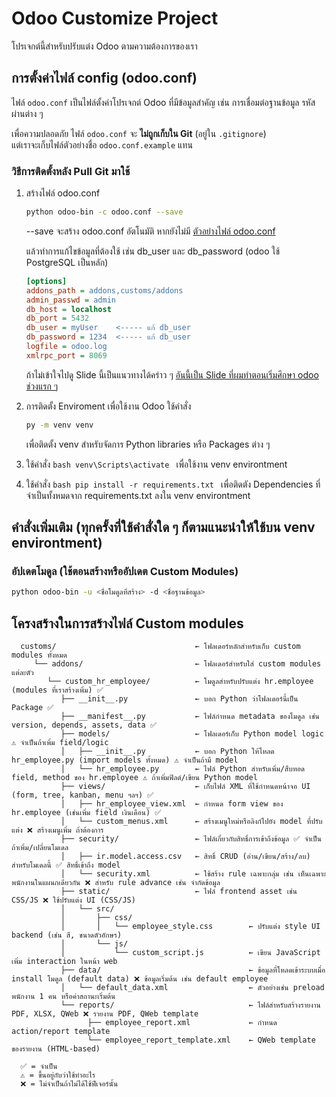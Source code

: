    # Odoo Customize Project
   โปรเจกต์นี้สำหรับปรับแต่ง Odoo ตามความต้องการของเรา

   ## การตั้งค่าไฟล์ config (odoo.conf)
   ไฟล์ `odoo.conf` เป็นไฟล์ตั้งค่าโปรเจกต์ Odoo ที่มีข้อมูลสำคัญ เช่น การเชื่อมต่อฐานข้อมูล รหัสผ่านต่าง ๆ

   เพื่อความปลอดภัย ไฟล์ `odoo.conf` จะ **ไม่ถูกเก็บใน Git** (อยู่ใน `.gitignore`)  
   แต่เราจะเก็บไฟล์ตัวอย่างชื่อ `odoo.conf.example` แทน

   ### วิธีการติดตั้งหลัง Pull Git มาใช้
   1. สร้างไฟล์ odoo.conf 

      ```bash
      python odoo-bin -c odoo.conf --save
      ```

      --save จะสร้าง odoo.conf อัตโนมัติ หากยังไม่มี [ตัวอย่างไฟล์ odoo.conf](odoo.conf.example)

      แล้วทำการแก้ไขข้อมูลที่ต้องใช้ เช่น db_user และ db_password (odoo ใช้ PostgreSQL เป็นหลัก)

      ```ini
      [options]
      addons_path = addons,customs/addons
      admin_passwd = admin
      db_host = localhost
      db_port = 5432
      db_user = myUser    <----- แก้ db_user
      db_password = 1234  <----- แก้ db_user
      logfile = odoo.log
      xmlrpc_port = 8069
      ```
      ถ้าไม่เข้าใจไปดู Slide นี้เป็นแนวทางได้คร่าว ๆ [อันนี้เป็น Slide ที่ผมทำตอนเริ่มศึกษา odoo ช่วงแรก ๆ](https://www.canva.com/design/DAGmvvM3Wvw/CSePN35W6QotP6aFMvcRjg/edit?utm_content=DAGmvvM3Wvw&utm_campaign=designshare&utm_medium=link2&utm_source=sharebutton)
      
   2. การติดตั้ง Enviroment เพื่อใช้งาน Odoo ใช้คำสั่ง

      ```bash
      py -m venv venv
      ```
      เพื่อติดตั้ง venv สำหรับจัดการ Python libraries หรือ Packages ต่าง ๆ
      
   3. ใช้คำสั่ง  ```bash venv\Scripts\activate ``` เพื่อใช้งาน venv environtment

   4. ใช้คำสั่ง ```bash pip install -r requirements.txt ``` เพื่อติดตัง Dependencies ที่จำเป็นทั้งหมดจาก requirements.txt ลงใน venv environtment

   ## คำสั่งเพิ่มเติม (**ทุกครั้งที่ใช้คำสั่งใด ๆ ก็ตามแนะนำให้ใช้บน venv environtment**)
   ### อัปเดตโมดูล (ใช้ตอนสร้างหรืออัปเดต Custom Modules)
   ```bash
   python odoo-bin -u <ชื่อโมดูลที่สร้าง> -d <ชื่อฐานข้อมูล>
   ```
   ## โครงสร้างในการสร้างไฟล์ Custom modules
      customs/                               ← โฟลเดอร์หลักสำหรับเก็บ custom modules ทั้งหมด 
         └── addons/                         ← โฟลเดอร์สำหรับใส่ custom modules แต่ละตัว
            └── custom_hr_employee/          ← โมดูลสำหรับปรับแต่ง hr.employee (modules ที่เราสร้างเพิ่ม) ✅
               ├── __init__.py               ← บอก Python ว่าโฟลเดอร์นี้เป็น Package ✅
               ├── __manifest__.py           ← ไฟล์กำหนด metadata ของโมดูล เช่น version, depends, assets, data ✅
               ├── models/                   ← โฟลเดอร์เก็บ Python model logic ⚠️ จำเป็นถ้าเพิ่ม field/logic
               │   ├── __init__.py           ← บอก Python ให้โหลด hr_employee.py (import models ทั้งหมด) ⚠️ จำเป็นถ้ามี model
               │   └── hr_employee.py        ← ไฟล์ Python สำหรับเพิ่ม/สืบทอด field, method ของ hr.employee ⚠️ ถ้าเพิ่มฟิลด์/เขียน Python model
               ├── views/                    ← เก็บไฟล์ XML ที่ใช้กำหนดหน้าจอ UI (form, tree, kanban, menu ฯลฯ) ✅
               │   ├── hr_employee_view.xml  ← กำหนด form view ของ hr.employee (เช่นเพิ่ม field เงินเดือน) ✅ 
               │   └── custom_menus.xml      ← สร้างเมนูใหม่หรือลิงก์ไปยัง model ที่ปรับแต่ง ❌ สร้างเมนูเพิ่ม ถ้าต้องการ
               ├── security/                 ← ไฟล์เกี่ยวกับสิทธิ์การเข้าถึงข้อมูล ✅ จำเป็นถ้าเพิ่ม/เปลี่ยนโมเดล
               │   ├── ir.model.access.csv   ← สิทธิ์ CRUD (อ่าน/เขียน/สร้าง/ลบ) สำหรับโมเดลนี้ ✅ สิทธิ์เข้าถึง model
               │   └── security.xml          ← ใช้สร้าง rule เฉพาะกลุ่ม เช่น เห็นเฉพาะพนักงานในแผนกเดียวกัน ❌ สำหรับ rule advance เช่น จำกัดข้อมูล
               ├── static/                   ← ไฟล์ frontend asset เช่น CSS/JS ❌ ใช้ปรับแต่ง UI (CSS/JS)
               │   └── src/
               │       ├── css/
               │       │   └── employee_style.css        ← ปรับแต่ง style UI backend (เช่น สี, ขนาดตัวอักษร)
               │       └── js/
               │           └── custom_script.js          ← เขียน JavaScript เพิ่ม interaction ในหน้า web
               ├── data/                                 ← ข้อมูลที่โหลดเข้าระบบเมื่อ install โมดูล (default data) ❌ ข้อมูลเริ่มต้น เช่น default employee
               │   └── default_data.xml                  ← ตัวอย่างเช่น preload พนักงาน 1 คน หรือค่าสถานะเริ่มต้น
               └── reports/                              ← ไฟล์สำหรับสร้างรายงาน PDF, XLSX, QWeb ❌ รายงาน PDF, QWeb template
                     ├── employee_report.xml             ← กำหนด action/report template
                     └── employee_report_template.xml    ← QWeb template ของรายงาน (HTML-based)
      
      ✅ = จำเป็น
      ⚠️ = ขึ้นอยู่กับว่าใช้ทำอะไร
      ❌ = ไม่จำเป็นถ้าไม่ได้ใช้ฟีเจอร์นั้น
